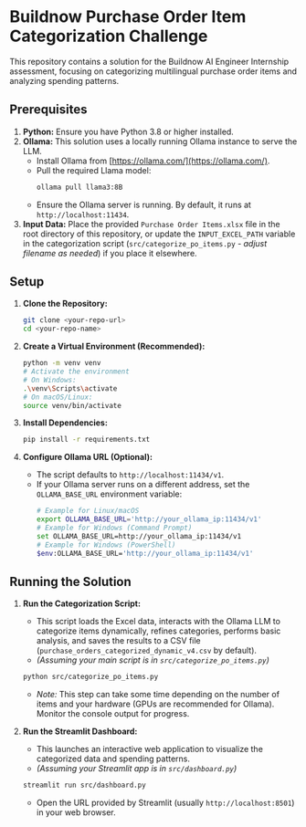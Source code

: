 # Buildnow Purchase Order Item Categorization Challenge

This repository contains a solution for the Buildnow AI Engineer Internship assessment, focusing on categorizing multilingual purchase order items and analyzing spending patterns.

## Prerequisites

1.  **Python:** Ensure you have Python 3.8 or higher installed.
2.  **Ollama:** This solution uses a locally running Ollama instance to serve the LLM.
    * Install Ollama from [https://ollama.com/](https://ollama.com/).
    * Pull the required Llama model:
        ```bash
        ollama pull llama3:8B
        ```
    * Ensure the Ollama server is running. By default, it runs at `http://localhost:11434`.
3.  **Input Data:** Place the provided `Purchase Order Items.xlsx` file in the root directory of this repository, or update the `INPUT_EXCEL_PATH` variable in the categorization script (`src/categorize_po_items.py` - *adjust filename as needed*) if you place it elsewhere.

## Setup

1.  **Clone the Repository:**
    ```bash
    git clone <your-repo-url>
    cd <your-repo-name>
    ```

2.  **Create a Virtual Environment (Recommended):**
    ```bash
    python -m venv venv
    # Activate the environment
    # On Windows:
    .\venv\Scripts\activate
    # On macOS/Linux:
    source venv/bin/activate
    ```

3.  **Install Dependencies:**
    ```bash
    pip install -r requirements.txt
    ```

4.  **Configure Ollama URL (Optional):**
    * The script defaults to `http://localhost:11434/v1`.
    * If your Ollama server runs on a different address, set the `OLLAMA_BASE_URL` environment variable:
        ```bash
        # Example for Linux/macOS
        export OLLAMA_BASE_URL='http://your_ollama_ip:11434/v1'
        # Example for Windows (Command Prompt)
        set OLLAMA_BASE_URL=http://your_ollama_ip:11434/v1
        # Example for Windows (PowerShell)
        $env:OLLAMA_BASE_URL='http://your_ollama_ip:11434/v1'
        ```

## Running the Solution

1.  **Run the Categorization Script:**
    * This script loads the Excel data, interacts with the Ollama LLM to categorize items dynamically, refines categories, performs basic analysis, and saves the results to a CSV file (`purchase_orders_categorized_dynamic_v4.csv` by default).
    * *(Assuming your main script is in `src/categorize_po_items.py`)*
    ```bash
    python src/categorize_po_items.py
    ```
    * *Note:* This step can take some time depending on the number of items and your hardware (GPUs are recommended for Ollama). Monitor the console output for progress.

2.  **Run the Streamlit Dashboard:**
    * This launches an interactive web application to visualize the categorized data and spending patterns.
    * *(Assuming your Streamlit app is in `src/dashboard.py`)*
    ```bash
    streamlit run src/dashboard.py
    ```
    * Open the URL provided by Streamlit (usually `http://localhost:8501`) in your web browser.

